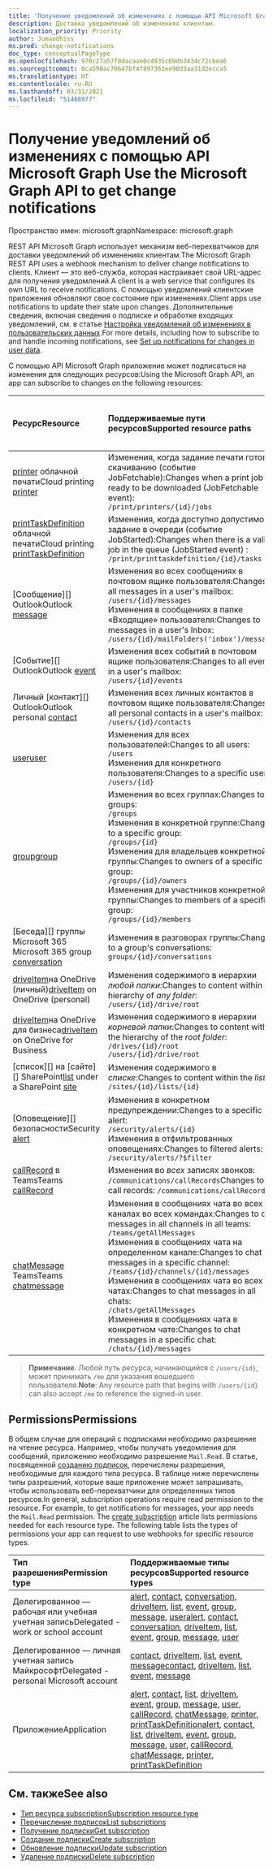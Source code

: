 ```yaml
---
title: 'Получение уведомлений об изменениях с помощью API Microsoft Graph '
description: Доставка уведомлений об изменениях клиентам.
localization_priority: Priority
author: Jumaodhiss
ms.prod: change-notifications
doc_type: conceptualPageType
ms.openlocfilehash: 970c27a57f0dacaae0c4935c09db3434c72cbea6
ms.sourcegitcommit: 8ca598ac70647bf4f897361ee90d3aa31d2ecca5
ms.translationtype: HT
ms.contentlocale: ru-RU
ms.lasthandoff: 03/31/2021
ms.locfileid: "51468977"
---
```

# <a name="use-the-microsoft-graph-api-to-get-change-notifications"></a><span data-ttu-id="e4926-103">Получение уведомлений об изменениях с помощью API Microsoft Graph </span><span class="sxs-lookup"><span data-stu-id="e4926-103">Use the Microsoft Graph API to get change notifications</span></span>

<span data-ttu-id="e4926-104">Пространство имен: microsoft.graph</span><span class="sxs-lookup"><span data-stu-id="e4926-104">Namespace: microsoft.graph</span></span>

<span data-ttu-id="e4926-105">REST API Microsoft Graph использует механизм веб-перехватчиков для доставки уведомлений об изменениях клиентам.</span><span class="sxs-lookup"><span data-stu-id="e4926-105">The Microsoft Graph REST API uses a webhook mechanism to deliver change notifications to clients.</span></span> <span data-ttu-id="e4926-106">Клиент — это веб-служба, которая настраивает свой URL-адрес для получения уведомлений.</span><span class="sxs-lookup"><span data-stu-id="e4926-106">A client is a web service that configures its own URL to receive notifications.</span></span> <span data-ttu-id="e4926-107">С помощью уведомлений клиентские приложения обновляют свое состояние при изменениях.</span><span class="sxs-lookup"><span data-stu-id="e4926-107">Client apps use notifications to update their state upon changes.</span></span> <span data-ttu-id="e4926-108">Дополнительные сведения, включая сведения о подписке и обработке входящих уведомлений, см. в статье [Настройка уведомлений об изменениях в пользовательских данных](/graph/webhooks).</span><span class="sxs-lookup"><span data-stu-id="e4926-108">For more details, including how to subscribe to and handle incoming notifications, see [Set up notifications for changes in user data](/graph/webhooks).</span></span>

<span data-ttu-id="e4926-109">С помощью API Microsoft Graph приложение может подписаться на изменения для следующих ресурсов:</span><span class="sxs-lookup"><span data-stu-id="e4926-109">Using the Microsoft Graph API, an app can subscribe to changes on the following resources:</span></span>

| <span data-ttu-id="e4926-110">**Ресурс**</span><span class="sxs-lookup"><span data-stu-id="e4926-110">**Resource**</span></span> | <span data-ttu-id="e4926-111">**Поддерживаемые пути ресурсов**</span><span class="sxs-lookup"><span data-stu-id="e4926-111">**Supported resource paths**</span></span> | <span data-ttu-id="e4926-112">**Можно ли данные ресурсов включать в уведомления**</span><span class="sxs-lookup"><span data-stu-id="e4926-112">**Resource data can be included in notifications**</span></span>                  |
|:----------------|:------------|:-----------------------------------------|
| <span data-ttu-id="e4926-113">[printer][] облачной печати</span><span class="sxs-lookup"><span data-stu-id="e4926-113">Cloud printing [printer][]</span></span> | <span data-ttu-id="e4926-114">Изменения, когда задание печати готово к скачиванию (событие JobFetchable):</span><span class="sxs-lookup"><span data-stu-id="e4926-114">Changes when a print job is ready to be downloaded (JobFetchable event):</span></span><br>`/print/printers/{id}/jobs` | <span data-ttu-id="e4926-115">Нет</span><span class="sxs-lookup"><span data-stu-id="e4926-115">No</span></span> |
| <span data-ttu-id="e4926-116">[printTaskDefinition][] облачной печати</span><span class="sxs-lookup"><span data-stu-id="e4926-116">Cloud printing [printTaskDefinition][]</span></span> | <span data-ttu-id="e4926-117">Изменения, когда доступно допустимое задание в очереди (событие JobStarted):</span><span class="sxs-lookup"><span data-stu-id="e4926-117">Changes when there is a valid job in the queue (JobStarted event) :</span></span><br>`/print/printtaskdefinition/{id}/tasks` | <span data-ttu-id="e4926-118">Нет</span><span class="sxs-lookup"><span data-stu-id="e4926-118">No</span></span> |
| <span data-ttu-id="e4926-119">[Сообщение][] Outlook</span><span class="sxs-lookup"><span data-stu-id="e4926-119">Outlook [message][]</span></span> | <span data-ttu-id="e4926-120">Изменения во всех сообщениях в почтовом ящике пользователя:</span><span class="sxs-lookup"><span data-stu-id="e4926-120">Changes to all messages in a user's mailbox:</span></span> <br>`/users/{id}/messages`<br><span data-ttu-id="e4926-121">Изменения в сообщениях в папке «Входящие» пользователя:</span><span class="sxs-lookup"><span data-stu-id="e4926-121">Changes to messages in a user's Inbox:</span></span><br>`/users/{id}/mailFolders('inbox')/messages` | <span data-ttu-id="e4926-122">Нет</span><span class="sxs-lookup"><span data-stu-id="e4926-122">No</span></span> |
| <span data-ttu-id="e4926-123">[Событие][] Outlook</span><span class="sxs-lookup"><span data-stu-id="e4926-123">Outlook [event][]</span></span> | <span data-ttu-id="e4926-124">Изменения всех событий в почтовом ящике пользователя:</span><span class="sxs-lookup"><span data-stu-id="e4926-124">Changes to all events in a user's mailbox:</span></span><br>`/users/{id}/events` | <span data-ttu-id="e4926-125">Нет</span><span class="sxs-lookup"><span data-stu-id="e4926-125">No</span></span> |
| <span data-ttu-id="e4926-126">Личный [контакт][] Outlook</span><span class="sxs-lookup"><span data-stu-id="e4926-126">Outlook personal [contact][]</span></span> | <span data-ttu-id="e4926-127">Изменения всех личных контактов в почтовом ящике пользователя:</span><span class="sxs-lookup"><span data-stu-id="e4926-127">Changes to all personal contacts in a user's mailbox:</span></span><br>`/users/{id}/contacts` | <span data-ttu-id="e4926-128">Нет</span><span class="sxs-lookup"><span data-stu-id="e4926-128">No</span></span> |
| <span data-ttu-id="e4926-129">[user][]</span><span class="sxs-lookup"><span data-stu-id="e4926-129">[user][]</span></span> | <span data-ttu-id="e4926-130">Изменения для всех пользователей:</span><span class="sxs-lookup"><span data-stu-id="e4926-130">Changes to all users:</span></span><br>`/users` <br><span data-ttu-id="e4926-131">Изменения для конкретного пользователя:</span><span class="sxs-lookup"><span data-stu-id="e4926-131">Changes to a specific user:</span></span><br>`/users/{id}`| <span data-ttu-id="e4926-132">Нет</span><span class="sxs-lookup"><span data-stu-id="e4926-132">No</span></span> |
| <span data-ttu-id="e4926-133">[group][]</span><span class="sxs-lookup"><span data-stu-id="e4926-133">[group][]</span></span> | <span data-ttu-id="e4926-134">Изменения во всех группах:</span><span class="sxs-lookup"><span data-stu-id="e4926-134">Changes to all groups:</span></span><br>`/groups` <br><span data-ttu-id="e4926-135">Изменения в конкретной группе:</span><span class="sxs-lookup"><span data-stu-id="e4926-135">Changes to a specific group:</span></span><br>`/groups/{id}`<br><span data-ttu-id="e4926-136">Изменения для владельцев конкретной группы:</span><span class="sxs-lookup"><span data-stu-id="e4926-136">Changes to owners of a specific group:</span></span><br>`/groups/{id}/owners`<br><span data-ttu-id="e4926-137">Изменения для участников конкретной группы:</span><span class="sxs-lookup"><span data-stu-id="e4926-137">Changes to members of a specific group:</span></span><br>`/groups/{id}/members`  | <span data-ttu-id="e4926-138">Нет</span><span class="sxs-lookup"><span data-stu-id="e4926-138">No</span></span> |
| <span data-ttu-id="e4926-139">[Беседа][] группы Microsoft 365 </span><span class="sxs-lookup"><span data-stu-id="e4926-139">Microsoft 365 group [conversation][]</span></span> | <span data-ttu-id="e4926-140">Изменения в разговорах группы:</span><span class="sxs-lookup"><span data-stu-id="e4926-140">Changes to a group's conversations:</span></span><br>`groups/{id}/conversations` | <span data-ttu-id="e4926-141">Нет</span><span class="sxs-lookup"><span data-stu-id="e4926-141">No</span></span> |
| <span data-ttu-id="e4926-142">[driveItem][]на OneDrive (личный)</span><span class="sxs-lookup"><span data-stu-id="e4926-142">[driveItem][] on OneDrive (personal)</span></span> | <span data-ttu-id="e4926-143">Изменения содержимого в иерархии _любой папки_:</span><span class="sxs-lookup"><span data-stu-id="e4926-143">Changes to content within the hierarchy of _any folder_:</span></span><br>`/users/{id}/drive/root` | <span data-ttu-id="e4926-144">Нет</span><span class="sxs-lookup"><span data-stu-id="e4926-144">No</span></span> |
| <span data-ttu-id="e4926-145">[driveItem][]на OneDrive для бизнеса</span><span class="sxs-lookup"><span data-stu-id="e4926-145">[driveItem][] on OneDrive for Business</span></span> | <span data-ttu-id="e4926-146">Изменения содержимого в иерархии _корневой папки_:</span><span class="sxs-lookup"><span data-stu-id="e4926-146">Changes to content within the hierarchy of the _root folder_:</span></span><br>`/drives/{id}/root`<br> `/users/{id}/drive/root` | <span data-ttu-id="e4926-147">Нет</span><span class="sxs-lookup"><span data-stu-id="e4926-147">No</span></span> |
| <span data-ttu-id="e4926-148">[список][] на [сайте][] SharePoint</span><span class="sxs-lookup"><span data-stu-id="e4926-148">[list][] under a SharePoint [site][]</span></span> | <span data-ttu-id="e4926-149">Изменения содержимого в _списке_:</span><span class="sxs-lookup"><span data-stu-id="e4926-149">Changes to content within the _list_:</span></span> <br>`/sites/{id}/lists/{id}` | <span data-ttu-id="e4926-150">Нет</span><span class="sxs-lookup"><span data-stu-id="e4926-150">No</span></span> |
| <span data-ttu-id="e4926-151">[Оповещение][] безопасности</span><span class="sxs-lookup"><span data-stu-id="e4926-151">Security [alert][]</span></span> | <span data-ttu-id="e4926-152">Изменения в конкретном предупреждении:</span><span class="sxs-lookup"><span data-stu-id="e4926-152">Changes to a specific alert:</span></span><br>`/security/alerts/{id}` <br><span data-ttu-id="e4926-153">Изменения в отфильтрованных оповещениях:</span><span class="sxs-lookup"><span data-stu-id="e4926-153">Changes to filtered alerts:</span></span><br> `/security/alerts/?$filter`| <span data-ttu-id="e4926-154">Нет</span><span class="sxs-lookup"><span data-stu-id="e4926-154">No</span></span> |
| <span data-ttu-id="e4926-155">[callRecord][] в Teams</span><span class="sxs-lookup"><span data-stu-id="e4926-155">Teams [callRecord][]</span></span> | <span data-ttu-id="e4926-156">Изменения во _всех_ записях звонков: `/communications/callRecords`</span><span class="sxs-lookup"><span data-stu-id="e4926-156">Changes to _all_ call records: `/communications/callRecords`</span></span> | <span data-ttu-id="e4926-157">Нет</span><span class="sxs-lookup"><span data-stu-id="e4926-157">No</span></span> |
| <span data-ttu-id="e4926-158">[chatMessage][] Teams</span><span class="sxs-lookup"><span data-stu-id="e4926-158">Teams [chatmessage][]</span></span> | <span data-ttu-id="e4926-159">Изменения в сообщениях чата во всех каналах во всех командах:</span><span class="sxs-lookup"><span data-stu-id="e4926-159">Changes to chat messages in all channels in all teams:</span></span><br>`/teams/getAllMessages` <br><span data-ttu-id="e4926-160">Изменения в сообщениях чата на определенном канале:</span><span class="sxs-lookup"><span data-stu-id="e4926-160">Changes to chat messages in a specific channel:</span></span><br>`/teams/{id}/channels/{id}/messages`<br><span data-ttu-id="e4926-161">Изменения в сообщениях чата во всех чатах:</span><span class="sxs-lookup"><span data-stu-id="e4926-161">Changes to chat messages in all chats:</span></span><br>`/chats/getAllMessages` <br><span data-ttu-id="e4926-162">Изменения в сообщениях чата в конкретном чате:</span><span class="sxs-lookup"><span data-stu-id="e4926-162">Changes to chat messages in a specific chat:</span></span><br>`/chats/{id}/messages` | <span data-ttu-id="e4926-163">Да</span><span class="sxs-lookup"><span data-stu-id="e4926-163">Yes</span></span> |

> <span data-ttu-id="e4926-164">**Примечание**. Любой путь ресурса, начинающийся с `/users/{id}`, может принимать `/me` для указания вошедшего пользователя.</span><span class="sxs-lookup"><span data-stu-id="e4926-164">**Note**: Any resource path that begins with `/users/{id}` can also accept `/me` to reference the signed-in user.</span></span>

## <a name="permissions"></a><span data-ttu-id="e4926-165">Permissions</span><span class="sxs-lookup"><span data-stu-id="e4926-165">Permissions</span></span>

<span data-ttu-id="e4926-p102">В общем случае для операций с подписками необходимо разрешение на чтение ресурса. Например, чтобы получать уведомления для сообщений, приложению необходимо разрешение `Mail.Read`. В статье, посвященной [созданию подписок](../api/subscription-post-subscriptions.md), перечислены разрешения, необходимые для каждого типа ресурса. В таблице ниже перечислены типы разрешений, которые ваше приложение может запрашивать, чтобы использовать веб-перехватчики для определенных типов ресурсов.</span><span class="sxs-lookup"><span data-stu-id="e4926-p102">In general, subscription operations require read permission to the resource. For example, to get notifications for messages, your app needs the `Mail.Read` permission. The [create subscription](../api/subscription-post-subscriptions.md) article lists permissions needed for each resource type. The following table lists the types of permissions your app can request to use webhooks for specific resource types.</span></span>

| <span data-ttu-id="e4926-170">Тип разрешения</span><span class="sxs-lookup"><span data-stu-id="e4926-170">Permission type</span></span>                        | <span data-ttu-id="e4926-171">Поддерживаемые типы ресурсов</span><span class="sxs-lookup"><span data-stu-id="e4926-171">Supported resource types</span></span>                                                      |
| :------------------------------------- | :------------------------------------------------------------------------------------ |
| <span data-ttu-id="e4926-172">Делегированное — рабочая или учебная учетная запись</span><span class="sxs-lookup"><span data-stu-id="e4926-172">Delegated - work or school account</span></span>     | <span data-ttu-id="e4926-173">[alert][], [contact][], [conversation][], [driveItem][], [list][], [event][], [group][], [message][], [user][]</span><span class="sxs-lookup"><span data-stu-id="e4926-173">[alert][], [contact][], [conversation][], [driveItem][], [list][], [event][], [group][], [message][], [user][]</span></span>|
| <span data-ttu-id="e4926-174">Делегированное — личная учетная запись Майкрософт</span><span class="sxs-lookup"><span data-stu-id="e4926-174">Delegated - personal Microsoft account</span></span> | <span data-ttu-id="e4926-175">[contact][], [driveItem][], [list][], [event][], [message][]</span><span class="sxs-lookup"><span data-stu-id="e4926-175">[contact][], [driveItem][], [list][], [event][], [message][]</span></span>                                        |
| <span data-ttu-id="e4926-176">Приложение</span><span class="sxs-lookup"><span data-stu-id="e4926-176">Application</span></span>                            | <span data-ttu-id="e4926-177">[alert][], [contact][], [list][], [driveItem][], [event][], [group][], [message][], [user][], [callRecord][], [chatMessage][], [printer][], [printTaskDefinition][]</span><span class="sxs-lookup"><span data-stu-id="e4926-177">[alert][], [contact][], [list][], [driveItem][], [event][], [group][], [message][], [user][], [callRecord][], [chatMessage][], [printer][], [printTaskDefinition][]</span></span>|


## <a name="see-also"></a><span data-ttu-id="e4926-178">См. также</span><span class="sxs-lookup"><span data-stu-id="e4926-178">See also</span></span>

- [<span data-ttu-id="e4926-179">Тип ресурса subscription</span><span class="sxs-lookup"><span data-stu-id="e4926-179">Subscription resource type</span></span>](./subscription.md)
- [<span data-ttu-id="e4926-180">Перечисление подписок</span><span class="sxs-lookup"><span data-stu-id="e4926-180">List subscriptions</span></span>](../api/subscription-list.md)
- [<span data-ttu-id="e4926-181">Получение подписки</span><span class="sxs-lookup"><span data-stu-id="e4926-181">Get subscription</span></span>](../api/subscription-get.md)
- [<span data-ttu-id="e4926-182">Создание подписки</span><span class="sxs-lookup"><span data-stu-id="e4926-182">Create subscription</span></span>](../api/subscription-post-subscriptions.md)
- [<span data-ttu-id="e4926-183">Обновление подписки</span><span class="sxs-lookup"><span data-stu-id="e4926-183">Update subscription</span></span>](../api/subscription-update.md)
- [<span data-ttu-id="e4926-184">Удаление подписки</span><span class="sxs-lookup"><span data-stu-id="e4926-184">Delete subscription</span></span>](../api/subscription-delete.md)

[chatMessage]: ./chatmessage.md
[contact]: ./contact.md
[conversation]: ./conversation.md
[driveItem]: ./driveitem.md
[list]: ./list.md
[site]: ./site.md
[event]: ./event.md
[group]: ./group.md
[message]: ./message.md
[user]: ./user.md
[callRecord]: ./callrecords-callrecord.md
[alert]: ./alert.md
[printer]: ./printer.md
[printTaskDefinition]: ./printtaskdefinition.md

